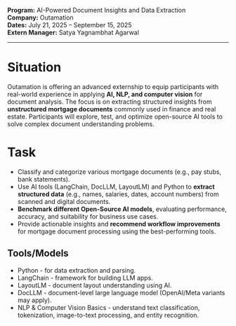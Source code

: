 **Program:** AI-Powered Document Insights and Data Extraction  
**Company:** Outamation  
**Dates:** July 21, 2025 – September 15, 2025  
**Extern Manager:** Satya Yagnambhat Agarwal

---

# Situation
Outamation is offering an advanced externship to equip participants with real-world experience in applying **AI, NLP, and computer vision** for document analysis. The focus is on extracting structured insights from **unstructured mortgage documents** commonly used in finance and real estate. Participants will explore, test, and optimize open-source AI tools to solve complex document understanding problems.

# Task
- Classify and categorize various mortgage documents (e.g., pay stubs, bank statements).
- Use AI tools (LangChain, DocLLM, LayoutLM) and Python to **extract structured data** (e.g., names, salaries, dates, account numbers) from scanned and digital documents.
- **Benchmark different Open-Source AI models**, evaluating performance, accuracy, and suitability for business use cases.
- Provide actionable insights and **recommend workflow improvements** for mortgage document processing using the best-performing tools.

## Tools/Models
- Python - for data extraction and parsing.
- LangChain - framework for building LLM apps.
- LayoutLM - document layout understanding using AI.
- DocLLM - document-level large language model (OpenAI/Meta variants may apply).
- NLP & Computer Vision Basics - understand text classification, tokenization, image-to-text processing, and entity recognition.

